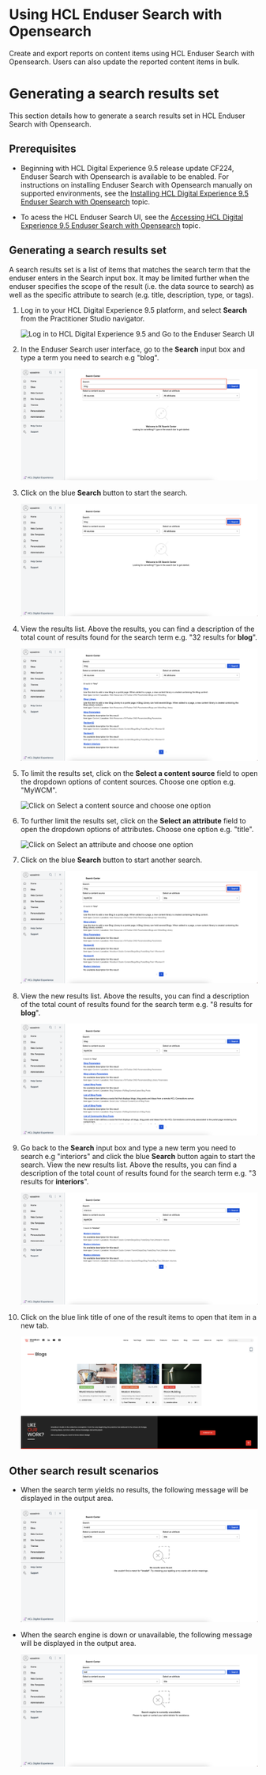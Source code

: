 # Using HCL Enduser Search with Opensearch

Create and export reports on content items using HCL Enduser Search with Opensearch. Users can also update the reported content items in bulk.

# Generating a search results set

This section details how to generate a search results set in HCL Enduser Search with Opensearch.

## Prerequisites

- Beginning with HCL Digital Experience 9.5 release update CF224, Enduser Search with Opensearch is available to be enabled. For instructions on installing Enduser Search with Opensearch manually on supported environments, see the [Installing HCL Digital Experience 9.5 Enduser Search with Opensearch](../installation/index.md) topic.

- To acess the HCL Enduser Search UI, see the [Accessing HCL Digital Experience 9.5 Enduser Search with Opensearch](../access/index.md) topic.

## Generating a search results set

A search results set is a list of items that matches the search term that the enduser enters in the Search input box. It may be limited further when the enduser specifies the scope of the result (i.e. the data source to search) as well as the specific attribute to search (e.g. title, description, type, or tags).

1.  Log in to your HCL Digital Experience 9.5 platform, and select **Search** from the Practitioner Studio navigator.

    ![](../../../assets/HCL_DX_95_Practitioner_Studio_interface.png "Log in to HCL Digital Experience 9.5 and Go to the Enduser Search UI")

2.  In the Enduser Search user interface, go to the **Search** input box and type a term you need to search e.g "blog".

    ![](../../../assets/HCL_Search_01_Input_Query.png "Input a search term in the Search input box")

3.  Click on the blue **Search** button to start the search.

    ![](../../../assets/HCL_Search_02_Button_Trigger.png "Click on the blue Search button")

4.  View the results list. Above the results, you can find a description of the total count of results found for the search term e.g. "32 results for **blog**".

    ![](../../../assets/HCL_Search_03_Results_Set_Initial.png "View the search results and note the count of results found")

5.  To limit the results set, click on the **Select a content source** field to open the dropdown options of content sources. Choose one option e.g. "MyWCM".

    ![](../../../assets/HCL_Search__04_Input_Scope.png "Click on Select a content source and choose one option")

6.  To further limit the results set, click on the **Select an attribute** field to open the dropdown options of attributes. Choose one option e.g. "title".

    ![](../../../assets/HCL_Search__05_Input_Type.png "Click on Select an attribute and choose one option")

7.  Click on the blue **Search** button to start another search.

    ![](../../../assets/HCL_Search_06_Button_Trigger.png "Click on Search button to start another search")

8.  View the new results list. Above the results, you can find a description of the total count of results found for the search term e.g. "8 results for **blog**".

    ![](../../../assets/HCL_Search_07_Results_Set_Filtered.png "View the filtered down search results and note the count of results found")

9.  Go back to the **Search** input box and type a new term you need to search e.g "interiors" and click the blue **Search** button again to start the search. View the new results list. Above the results, you can find a description of the total count of results found for the search term e.g. "3 results for **interiors**".

    ![](../../../assets/HCL_Search_08_Input_Query_Change.png "Change the search term in the Search input box")

9.  Click on the blue link title of one of the result items to open that item in a new tab.

    ![](../../../assets/HCL_Search_09_Open_Result_Item.png "Click on one of the result items to open it in a new tab")

## Other search result scenarios

- When the search term yields no results, the following message will be displayed in the output area.
    
    ![](../../../assets/HCL_Search_10_No_Results_Found.png)

- When the search engine is down or unavailable, the following message will be displayed in the output area.
    
    ![](../../../assets/HCL_Search_11_Search_Engine_Unavailable.png)